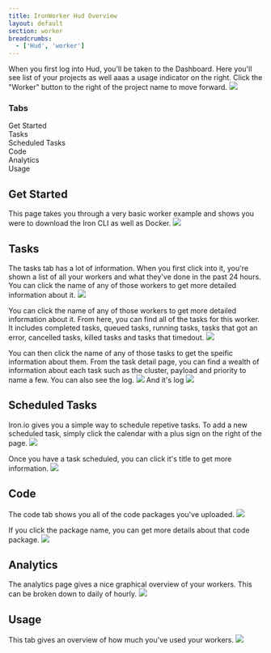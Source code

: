 ```yaml
---
title: IronWorker Hud Overview
layout: default
section: worker
breadcrumbs:
  - ['Hud', 'worker']
---
```


When you first log into Hud, you'll be taken to the Dashboard. Here you'll see  list of your projects as well aaas a usage indicator on the right. Click the "Worker" button to the right of the project name to move forward.
<img src='https://raw.githubusercontent.com/iron-io/docs/gh-pages/jpkImages/hudWalkthrough/standardDash.png'>

<section id="toc">
  <h3>Tabs</h3>
  <ul>
    <li><a href="#start">Get Started</a></li>
    <li><a href="#tasks">Tasks</a></li>
    <li><a href="#schedule">Scheduled Tasks</a></li>
    <li><a href="#code">Code</a></li>
    <li><a href="#analytics">Analytics</a></li>
    <li><a href="#usage">Usage</a></li>
  </ul>
</section>

<h2 id="start">Get Started</h2>
This page takes you through a very basic worker example and shows you were to download the Iron CLI as well as Docker.
<img src='https://raw.githubusercontent.com/iron-io/docs/gh-pages/jpkImages/hudWalkthrough/gettingStarted.png'>

<h2 id="Tasks">Tasks</h2>
The tasks tab has a lot of information. When you first click into it, you're shown a list of all your workers and what they've done in the past 24 hours. You can click the name of any of those workers to get more detailed information about it.
<img src='https://raw.githubusercontent.com/iron-io/docs/gh-pages/jpkImages/hudWalkthrough/taskTab/taskOverview.png'>

You can click the name of any of those workers to get more detailed information about it. From here, you can find all of the tasks for this worker. It includes completed tasks, queued tasks, running tasks, tasks that got an error, cancelled tasks, killed tasks and tasks that timedout. 
<img src='https://raw.githubusercontent.com/iron-io/docs/gh-pages/jpkImages/hudWalkthrough/taskTab/taskList.png'>

You can then click the name of any of those tasks to get the speific information about them. From the task detail page, you can find a wealth of information about each task such as the cluster, payload and priority to name a few. You can also see the log.
<img src='https://raw.githubusercontent.com/iron-io/docs/gh-pages/jpkImages/hudWalkthrough/taskTab/taskDetails.png'>
And it's log
<img src='https://raw.githubusercontent.com/iron-io/docs/gh-pages/jpkImages/hudWalkthrough/taskTab/taskLog.png'> 

<h2 id="schedule">Scheduled Tasks</h2>
Iron.io gives you a simple way to schedule repetive tasks. To add a new scheduled task, simply click the calendar with a plus sign on the right of the page.
<img src='https://raw.githubusercontent.com/iron-io/docs/gh-pages/jpkImages/hudWalkthrough/scheduleTab/scheduleOverview.png'>

Once you have a task scheduled, you can click it's title to get more information.
<img src='https://raw.githubusercontent.com/iron-io/docs/gh-pages/jpkImages/hudWalkthrough/scheduleTab/scueduleDetails.png'>

<h2 id="code">Code</h2>
The code tab shows you all of the code packages you've uploaded.
<img src='https://raw.githubusercontent.com/iron-io/docs/gh-pages/jpkImages/hudWalkthrough/codeTab/codeOverview.png'>

If you click the package name, you can get more details about that code package.
<img src='https://raw.githubusercontent.com/iron-io/docs/gh-pages/jpkImages/hudWalkthrough/codeTab/codeDetails.png'>


<h2 id="analytics">Analytics</h2>
The analytics page gives a nice graphical overview of your workers. This can be broken down to daily of hourly.
<img src='https://raw.githubusercontent.com/iron-io/docs/gh-pages/jpkImages/hudWalkthrough/analyticsOverview.png'>

<h2 id="usage">Usage</h2>
This tab gives an overview of how much you've used your workers.
<img src='https://raw.githubusercontent.com/iron-io/docs/gh-pages/jpkImages/hudWalkthrough/dataOverview.png'>
